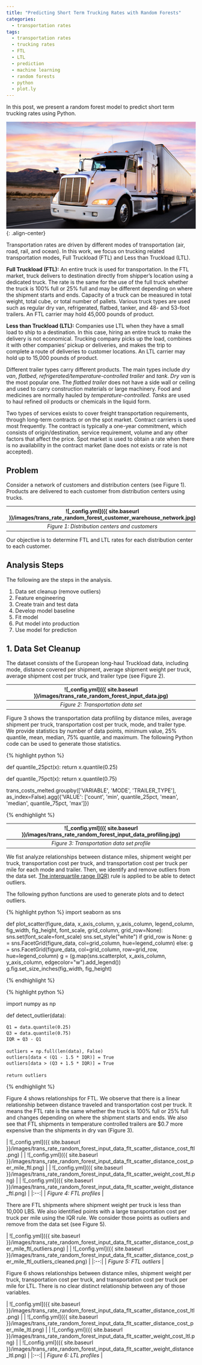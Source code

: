 ```yaml
---
title: "Predicting Short Term Trucking Rates with Random Forests"
categories:
  - transportation rates
tags:
  - transportation rates
  - trucking rates
  - FTL
  - LTL
  - prediction
  - machine learning
  - random forests
  - python
  - plot.ly
--- 
```


In this post, we present a random forest model to predict short term trucking rates using Python.

![image-center](/images/dry_van.jpg){: .align-center}

Transportation rates are driven by different modes of transportation (air, road, rail, and ocean). 
In this work, we focus on trucking related transportation modes, Full Truckload (FTL) and Less than Truckload (LTL).

**Full Truckload (FTL):** An entire truck is used for transportation. 
In the FTL market, truck delivers to destination directly from shipper’s location using a dedicated truck. 
The rate is the same for the use of the full truck whether the truck is 100% full or 
25% full and may be different depending on where the shipment starts and ends. 
Capacity of a truck can be measured in total weight, total cube, or total number of pallets. 
Various truck types are used such as regular dry van, refrigerated, flatbed, tanker, and 48- and 53-foot trailers. 
An FTL carrier may hold 45,000 pounds of product.

**Less than Truckload (LTL):** Companies use LTL when they have a small load to ship to a destination. 
In this case, hiring an entire truck to make the delivery is not economical. 
Trucking company picks up the load, combines it with other companies’ pickup or deliveries, 
and makes the trip to complete a route of deliveries to customer locations. An LTL carrier may 
hold up to 15,000 pounds of product.

Different trailer types carry different products. 
The main types include *dry van*, *flatbed*, *refrigerated/temperature-controlled trailer* and *tank*. 
*Dry van* is the most popular one. The *flatbed trailer* does not have a side wall or ceiling and used to carry 
construction materials or large machinery. Food and medicines are normally hauled by *temperature-controlled*. 
*Tanks* are used to haul refined oil products or chemicals in the liquid form.

Two types of services exists to cover freight transportation requirements, through long-term contracts or 
on the spot market. Contract carriers is used most frequently. The contract is typically a one-year commitment, 
which consists of origin/destination, service requirement, volume and any other factors that affect the price. 
Spot market is used to obtain a rate when there is no availability in the contract market (lane does not exists or 
rate is not accepted).  

## Problem

Consider a network of customers and distribution centers (see Figure 1). 
Products are delivered to each customer from distribution centers using trucks. 

| ![_config.yml]({{ site.baseurl }}/images/trans_rate_random_forest_customer_warehouse_network.jpg) | 
|:--:| 
| *Figure 1: Distribution centers and customers* |

Our objective is to determine FTL and LTL rates for each distribution center to each customer. 

## Analysis Steps

The following are the steps in the analysis. 

1. Data set cleanup (remove outliers)
2. Feature engineering
3. Create train and test data
4. Develop model baseline
5. Fit model
6. Put model into production
7. Use model for prediction

## 1. Data Set Cleanup

The dataset consists of the European long-haul Truckload data, including
mode, distance covered per shipment, average shipment weight per truck, average shipment cost per truck,
and trailer type (see Figure 2). 

| ![_config.yml]({{ site.baseurl }}/images/trans_rate_random_forest_input_data.jpg) | 
|:--:| 
| *Figure 2: Transportation data set* |

Figure 3 shows the transportation data profiling by distance miles, average shipment per truck, 
transportation cost per truck, mode, and trailer type. We provide statistics by number of data points, 
minimum value, 25% quantile, mean, median, 75% quantile, and maximum. The following Python code 
can be used to generate those statistics.

{% highlight python %}

def quantile_25pct(x):
    return x.quantile(0.25)

def quantile_75pct(x):
    return x.quantile(0.75)

trans_costs_melted.groupby(['VARIABLE', 'MODE', 'TRAILER_TYPE'], as_index=False).agg({'VALUE': ['count', 'min', quantile_25pct, 'mean', 'median', quantile_75pct, 'max']})

{% endhighlight %}

| ![_config.yml]({{ site.baseurl }}/images/trans_rate_random_forest_input_data_profiling.jpg) | 
|:--:| 
| *Figure 3: Transportation data set profile* |

We fist analyze relationships between distance miles, shipment weight per truck, 
transportation cost per truck, and transportation cost per truck per mile 
for each mode and trailer. Then, we identify and remove outliers
from the data set. [The interquartile range (IQR)](https://en.wikipedia.org/wiki/Interquartile_range) 
rule is applied to be able to detect outliers. 

The following python functions
are used to generate plots and to detect outliers.

{% highlight python %}
import seaborn as sns

def plot_scatter(figure_data, x_axis_column, y_axis_column, legend_column, fig_width, fig_height, font_scale, grid_column, grid_row=None):
    sns.set(font_scale=font_scale)
    sns.set_style("white")
    if grid_row is None:
        g = sns.FacetGrid(figure_data, col=grid_column, hue=legend_column)
    else:
        g = sns.FacetGrid(figure_data, col=grid_column, row=grid_row, hue=legend_column)
    g = (g.map(sns.scatterplot, x_axis_column, y_axis_column, edgecolor="w").add_legend())
    g.fig.set_size_inches(fig_width, fig_height)

{% endhighlight %}

{% highlight python %}

import numpy as np

def detect_outlier(data):
    
    Q1 = data.quantile(0.25)
    Q3 = data.quantile(0.75)
    IQR = Q3 - Q1
    
    outliers = np.full(len(data), False)
    outliers[data < (Q1 - 1.5 * IQR)] = True
    outliers[data > (Q3 + 1.5 * IQR)] = True
    
    return outliers

{% endhighlight %}

Figure 4 shows relationships for FTL. We observe that there is a linear relationship between distance traveled
and transportation cost per truck. It means the FTL rate is the same whether the truck is 100% full or 25% full
and changes depending on where the shipment starts and ends. We also see that FTL shipments in temperature controlled
trailers are $0.7 more expensive than the shipments in dry van (Figure 3). 

| ![_config.yml]({{ site.baseurl }}/images/trans_rate_random_forest_input_data_flt_scatter_distance_cost_ftl.png) | 
| ![_config.yml]({{ site.baseurl }}/images/trans_rate_random_forest_input_data_flt_scatter_distance_cost_per_mile_ftl.png) | 
| ![_config.yml]({{ site.baseurl }}/images/trans_rate_random_forest_input_data_flt_scatter_weight_cost_ftl.png) | 
| ![_config.yml]({{ site.baseurl }}/images/trans_rate_random_forest_input_data_flt_scatter_weight_distance_ftl.png) | 
|:--:| 
| *Figure 4: FTL profiles* |

There are FTL shipments where shipment weight per truck is less than 10,000 LBS. We also identified points with a large 
transportation cost per truck per mile using the IQR rule. 
We consider those points as outliers and remove from the data set (see Figure 5). 

| ![_config.yml]({{ site.baseurl }}/images/trans_rate_random_forest_input_data_flt_scatter_distance_cost_per_mile_ftl_outliers.png) | 
| ![_config.yml]({{ site.baseurl }}/images/trans_rate_random_forest_input_data_flt_scatter_distance_cost_per_mile_ftl_outliers_cleaned.png) | 
|:--:| 
| *Figure 5: FTL outliers* |

Figure 6 shows relationships between distance miles, shipment weight per truck,
transportation cost per truck, and transportation cost per truck per mile for LTL. 
There is no clear distinct relationship between any of those variables. 

| ![_config.yml]({{ site.baseurl }}/images/trans_rate_random_forest_input_data_flt_scatter_distance_cost_ltl.png) | 
| ![_config.yml]({{ site.baseurl }}/images/trans_rate_random_forest_input_data_flt_scatter_distance_cost_per_mile_ltl.png) |
| ![_config.yml]({{ site.baseurl }}/images/trans_rate_random_forest_input_data_flt_scatter_weight_cost_ltl.png) | 
| ![_config.yml]({{ site.baseurl }}/images/trans_rate_random_forest_input_data_flt_scatter_weight_distance_ltl.png) | 
|:--:| 
| *Figure 6: LTL profiles* |
